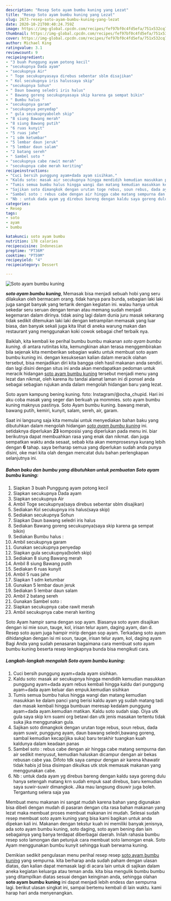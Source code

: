 ```yaml
---
description: "Resep Soto ayam bumbu kuning yang Lezat"
title: "Resep Soto ayam bumbu kuning yang Lezat"
slug: 2673-resep-soto-ayam-bumbu-kuning-yang-lezat
date: 2020-10-21T00:40:24.759Z
image: https://img-global.cpcdn.com/recipes/fef97bf0c4fd5efa/751x532cq70/soto-ayam-bumbu-kuning-foto-resep-utama.jpg
thumbnail: https://img-global.cpcdn.com/recipes/fef97bf0c4fd5efa/751x532cq70/soto-ayam-bumbu-kuning-foto-resep-utama.jpg
cover: https://img-global.cpcdn.com/recipes/fef97bf0c4fd5efa/751x532cq70/soto-ayam-bumbu-kuning-foto-resep-utama.jpg
author: Michael King
ratingvalue: 3.1
reviewcount: 9
recipeingredient:
- "3 buah Punggung ayam potong kecil"
- "secukupnya Dada ayam"
- "secukupnya Air"
- " Toge secukupnyasaya direbus sebentar sblm disajikan"
- " Kol secukupnya iris halussaya skip"
- "secukupnya Sohun"
- " Daun bawang seledri iris halus"
- " Bawang goreng secukupnyasaya skip karena ga sempat bikin"
- " Bumbu halus "
- "secukupnya garam"
- "secukupnya penyedap"
- " gula secukupnyaboleh skip"
- "8 siung Bawang merah"
- "8 siung Bawang putih"
- "6 ruas kunyit"
- "5 ruas jahe"
- "1 sdm ketumbar"
- "5 lembar daun jeruk"
- "5 lembar daun salam"
- "2 batang sereh"
- " Sambel soto "
- "secukupnya cabe rawit merah"
- "secukupnya cabe merah keriting"
recipeinstructions:
- "Cuci bersih punggung ayam+dada ayam sisihkan."
- "Kaldu soto: masak air secukupnya hingga mendidih kemudian masukkan punggung ayam+dada ayam rebus kembali hingga kaldu dari punggung ayam+dada ayam keluar dan empuk.kemudian sisihkan"
- "Tumis semua bumbu halus hingga wangi dan matang kemudian masukkan ke dalam panci yang berisi kaldu ayam yg sudah matang tadi dan masak kembali hingga bumbuan meresap kedalam punggung ayam+dada ayam.kemudian matikan. Kaldu soto sudah siap. Oiya utk gula saya skip krn suami org betawi dan utk jenis masakan tertentu tidak suka jika menggunakan gula."
- "Sajikan soto dimangkok dengan urutan toge rebus, soun rebus, dada ayam suwir, punggung ayam, daun bawang seledri,bawang goreng, sambal kemudian kecap(jika suka) baru terakhir tuangkan kuah kaldunya dalam keadaan panas"
- "Sambel soto : rebus cabe dengan air hingga cabe matang sempurna dan air sedikit menyusut, kemudian haluskan dicampur dengan air bekas rebusan cabe yaa. Difoto tdk saya campur dengan air karena khawatir tidak habis jd bisa disimpan dikulkas utk stok memasak makanan yang menggunakan cabe."
- "Nb : untuk dada ayam yg direbus bareng dengan kaldu saya goreng dulu hanya setengah matang krn sudah empuk saat direbus, baru kemudian saya suwir-suwir dimangkok. Jika mau langsung disuwir juga boleh. Tergantung selera saja yaa"
categories:
- Resep
tags:
- soto
- ayam
- bumbu

katakunci: soto ayam bumbu 
nutrition: 178 calories
recipecuisine: Indonesian
preptime: "PT36M"
cooktime: "PT59M"
recipeyield: "4"
recipecategory: Dessert

---
```



![Soto ayam bumbu kuning](https://img-global.cpcdn.com/recipes/fef97bf0c4fd5efa/751x532cq70/soto-ayam-bumbu-kuning-foto-resep-utama.jpg)

<b><i>soto ayam bumbu kuning</i></b>, Memasak bisa menjadi sebuah hobi yang seru dilakukan oleh bermacam orang. tidak hanya para bunda, sebagian laki laki juga sangat banyak yang tertarik dengan kegiatan ini. walau hanya untuk sekedar seru seruan dengan teman atau memang sudah menjadi kegemaran dalam dirinya. tidak asing lagi dalam dunia juru masak sekarang tidak sedikit ditemukan laki laki dengan ketrampilan memasak yang luar biasa, dan banyak sekali juga kita lihat di aneka warung makan dan restaurant yang menggunakan koki cowok sebagai chef terbaik nya.

Baiklah, kita kembali ke perihal bumbu bumbu makanan <i>soto ayam bumbu kuning</i>. di antara rutinitas kita, kemungkinan akan terasa menggembirakan bila sejenak kita memberikan sebagian waktu untuk membuat soto ayam bumbu kuning ini. dengan kesuksesan kalian dalam meracik olahan tersebut, bisa menjadikan diri kita bangga oleh hasil makanan anda sendiri. dan lagi disini dengan situs ini anda akan mendapatkan pedoman untuk meracik hidangan <u>soto ayam bumbu kuning</u> tersebut menjadi menu yang lezat dan nikmat, oleh karena itu tandai alamat laman ini di ponsel anda sebagai sebagian rujukan anda dalam mengolah hidangan baru yang lezat.

Soto ayam kampung bening kuning. foto: Instagram/@ocha_chupid. Hari ini aku coba masak yang seger dan berkuah ya mommies. soto ayam bumbu kuning maknyus pastinya. Soto Ayam bumbu kuning. bawang merah, bawang putih, kemiri, kunyit, salam, sereh, air, garam.


Saat ini langsung saja kita memulai untuk menyediakan bahan baku yang dibutuhkan dalam mengolah hidangan <u><i>soto ayam bumbu kuning</i></u> ini. setidaknya diperlukan <b>23</b> komposisi yang diperlukan pada menu ini. biar berikutnya dapat membuahkan rasa yang enak dan nikmat. dan juga sempatkan waktu anda sesaat, sebab kita akan memprosesnya kurang lebih dengan <b>6</b> tahap. saya berharap semua yang diperlukan sudah anda punya disini, oke mari kita olah dengan mencatat dulu bahan perlengkapan selanjutnya ini.

<!--inarticleads1-->

##### Bahan baku dan bumbu yang dibutuhkan untuk pembuatan Soto ayam bumbu kuning:

1. Siapkan 3 buah Punggung ayam potong kecil
1. Siapkan secukupnya Dada ayam
1. Siapkan secukupnya Air
1. Ambil  Toge secukupnya(saya direbus sebentar sblm disajikan)
1. Sediakan  Kol secukupnya iris halus(saya skip)
1. Sediakan secukupnya Sohun
1. Siapkan  Daun bawang seledri iris halus
1. Sediakan  Bawang goreng secukupnya(saya skip karena ga sempat bikin)
1. Sediakan  Bumbu halus :
1. Ambil secukupnya garam
1. Gunakan secukupnya penyedap
1. Siapkan  gula secukupnya(boleh skip)
1. Sediakan 8 siung Bawang merah
1. Ambil 8 siung Bawang putih
1. Sediakan 6 ruas kunyit
1. Ambil 5 ruas jahe
1. Siapkan 1 sdm ketumbar
1. Gunakan 5 lembar daun jeruk
1. Sediakan 5 lembar daun salam
1. Ambil 2 batang sereh
1. Gunakan  Sambel soto :
1. Siapkan secukupnya cabe rawit merah
1. Ambil secukupnya cabe merah keriting


Soto Ayam hampir sama dengan sop ayam. Biasanya soto ayam disajikan dengan isi mie soun, tauge, kol, irisan telur ayam, daging ayam, dan d. Resep soto ayam juga hampir mirip dengan sop ayam. Terkadang soto ayam dihidangkan dengan isi mi soun, tauge, irisan telur ayam, kol, daging ayam Bagi Anda yang sudah penasaran bagaimana cara membuat soto ayam bumbu kuning beserta resep lengkapnya bunda bisa mengikuti cara. 

<!--inarticleads2-->

##### Langkah-langkah mengolah Soto ayam bumbu kuning:

1. Cuci bersih punggung ayam+dada ayam sisihkan.
1. Kaldu soto: masak air secukupnya hingga mendidih kemudian masukkan punggung ayam+dada ayam rebus kembali hingga kaldu dari punggung ayam+dada ayam keluar dan empuk.kemudian sisihkan
1. Tumis semua bumbu halus hingga wangi dan matang kemudian masukkan ke dalam panci yang berisi kaldu ayam yg sudah matang tadi dan masak kembali hingga bumbuan meresap kedalam punggung ayam+dada ayam.kemudian matikan. Kaldu soto sudah siap. Oiya utk gula saya skip krn suami org betawi dan utk jenis masakan tertentu tidak suka jika menggunakan gula.
1. Sajikan soto dimangkok dengan urutan toge rebus, soun rebus, dada ayam suwir, punggung ayam, daun bawang seledri,bawang goreng, sambal kemudian kecap(jika suka) baru terakhir tuangkan kuah kaldunya dalam keadaan panas
1. Sambel soto : rebus cabe dengan air hingga cabe matang sempurna dan air sedikit menyusut, kemudian haluskan dicampur dengan air bekas rebusan cabe yaa. Difoto tdk saya campur dengan air karena khawatir tidak habis jd bisa disimpan dikulkas utk stok memasak makanan yang menggunakan cabe.
1. Nb : untuk dada ayam yg direbus bareng dengan kaldu saya goreng dulu hanya setengah matang krn sudah empuk saat direbus, baru kemudian saya suwir-suwir dimangkok. Jika mau langsung disuwir juga boleh. Tergantung selera saja yaa


Membuat menu makanan ini sangat mudah karena bahan yang digunakan bisa dibeli dengan mudah di pasaran dengan cita rasa bahan makanan yang lezat maka membuat proses membuat makanan ini mudah. Selesai sudah resep membuat soto ayam kuning yang bisa kami bagikan untuk anda dipekan kali ini. Makanan dengan tekstur kuah ini memiliki banyak jenisnya, ada soto ayam bumbu kuning, soto daging, soto ayam bening dan lain sebagainya yang banya terdapat diberbagai daerah. Inilah rahasia bumbu resep soto lamongan dan petunjuk cara membuat soto lamongan enak. Soto Ayam menggunakan bumbu kunyit sehingga kuah berwarna kuning. 

Demikian sedikit pengulasan menu perihal resep resep <u>soto ayam bumbu kuning</u> yang sempurna. kita berharap anda sudah paham dengan ulasan diatas, dan kalian dapat memasak lagi di acara lain untuk di sajikan dalam aneka kegiatan keluarga atau teman anda. kita bisa mengulik bumbu bumbu yang ditampilkan diatas sesuai dengan keinginan anda, sehingga olahan <b>soto ayam bumbu kuning</b> ini dapat menjadi lebih endess dan sempurna lagi. berikut ulasan singkat ini, sampai bertemu kembali di lain waktu. kami harap hari anda menyenangkan.
